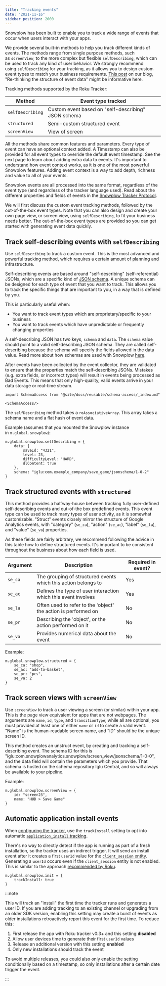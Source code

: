 ```yaml
---
title: "Tracking events"
date: "2021-11-16"
sidebar_position: 2000
---
```


Snowplow has been built to enable you to track a wide range of events that occur when users interact with your apps.

We provide several built-in methods to help you track different kinds of events. The methods range from single purpose methods, such as `screenView`, to the more complex but flexible `selfDescribing`, which can be used to track any kind of user behavior. We strongly recommend using `selfDescribing` for your tracking, as it allows you to design custom event types to match your business requirements. [This post](https://snowplowanalytics.com/blog/2020/01/24/re-thinking-the-structure-of-event-data/) on our blog, "Re-thinking the structure of event data" might be informative here.

Tracking methods supported by the Roku Tracker:

| Method | Event type tracked |
| --- | --- |
| `selfDescribing` | Custom event based on "self-describing" JSON schema |
| `structured` | Semi-custom structured event |
| `screenView` | View of screen |

All the methods share common features and parameters. Every type of event can have an optional context added. A Timestamp can also be provided for all event types to override the default event timestamp. See the next page to learn about adding extra data to events. It's important to understand how event context works, as it is one of the most powerful Snowplow features. Adding event context is a way to add depth, richness and value to all of your events.

Snowplow events are all processed into the same format, regardless of the event type (and regardless of the tracker language used). Read about the different properties and fields of events in the [Snowplow Tracker Protocol](/docs/events/index.md).

We will first discuss the custom event tracking methods, followed by the out-of-the-box event types. Note that you can also design and create your own page view, or screen view, using `selfDescribing`, to fit your business needs better. The out-of-the-box event types are provided so you can get started with generating event data quickly.

## Track self-describing events with `selfDescribing`

Use `selfDescribing` to track a custom event. This is the most advanced and powerful tracking method, which requires a certain amount of planning and infrastructure.

Self-describing events are based around "self-describing" (self-referential) JSONs, which are a specific kind of [JSON schema](http://json-schema.org/). A unique schema can be designed for each type of event that you want to track. This allows you to track the specific things that are important to you, in a way that is defined by you.

This is particularly useful when:

- You want to track event types which are proprietary/specific to your business
- You want to track events which have unpredictable or frequently changing properties

A self-describing JSON has two keys, `schema` and `data`. The `schema` value should point to a valid self-describing JSON schema. They are called self-describing because the schema will specify the fields allowed in the data value. Read more about how schemas are used with Snowplow [here](/docs/fundamentals/schemas/index.md).

After events have been collected by the event collector, they are validated to ensure that the properties match the self-describing JSONs. Mistakes (e.g. extra fields, or incorrect types) will result in events being processed as Bad Events. This means that only high-quality, valid events arrive in your data storage or real-time stream.

```mdx-code-block
import SchemaAccess from "@site/docs/reusable/schema-access/_index.md"

<SchemaAccess/>
```

The `selfDescribing` method takes a `roAssociativeArray`. This array takes a schema name and a flat hash of event data.

Example (assumes that you mounted the Snowplow instance in `m.global.snowplow`):

```brightscript
m.global.snowplow.selfDescribing = {
    data: {
        saveId: "4321",
        level: 23,
        difficultyLevel: "HARD",
        dlContent: true
    },
    schema: "iglu:com.example_company/save_game/jsonschema/1-0-2"
}
```

## Track structured events with `structured`

This method provides a halfway-house between tracking fully user-defined self-describing events and out-of-the box predefined events. This event type can be used to track many types of user activity, as it is somewhat customizable. "Struct" events closely mirror the structure of Google Analytics events, with "category" (`se_ca`), "action" (`se_ac`), "label" (`se_la`), and "value" (`se_va`) properties.

As these fields are fairly arbitrary, we recommend following the advice in this table how to define structured events. It's important to be consistent throughout the business about how each field is used.

| Argument | Description | Required in event? |
| --- | --- | --- |
| `se_ca` | The grouping of structured events which this action belongs to | Yes |
| `se_ac` | Defines the type of user interaction which this event involves | Yes |
| `se_la` | Often used to refer to the 'object' the action is performed on | No |
| `se_pr` | Describing the 'object', or the action performed on it | No |
| `se_va` | Provides numerical data about the event | No |

Example:

```brightscript
m.global.snowplow.structured = {
    se_ca: "shop",
    se_ac: "add-to-basket",
    se_pr: "pcs",
    se_va: 2
}
```

## Track screen views with `screenView`

Use `screenView` to track a user viewing a screen (or similar) within your app. This is the page view equivalent for apps that are not webpages. The arguments are `name`, `id`, `type`, and `transitionType`; while all are optional, you must provided at least one of either `name` or `id` to create a valid event. "Name" is the human-readable screen name, and "ID" should be the unique screen ID.

This method creates an unstruct event, by creating and tracking a self-describing event. The schema ID for this is "iglu:com.snowplowanalytics.snowplow/screen_view/jsonschema/1-0-0", and the data field will contain the parameters which you provide. That schema is hosted on the schema repository Iglu Central, and so will always be available to your pipeline.

Example:

```brightscript
m.global.snowplow.screenView = {
    id: "screen23",
    name: "HUD > Save Game"
}
```

## Automatic application install events

When [configuring the tracker](/docs/sources/trackers/roku-tracker/configuration/index.md), use the `trackInstall` setting to opt into automatic [`application_install` tracking](/docs/events/ootb-data/mobile-lifecycle-events/index.md#install-event).

There's no way to directly detect if the app is running as part of a fresh installation, so the tracker uses an indirect trigger.
It will send an install event after it creates a first `userId` value for the [`client_session` entity](/docs/sources/trackers/roku-tracker/adding-data/index.md#adding-user-and-platform-data-with-subject).
Generating a `userId` occurs even if the `client_session` entity is not enabled.
This is similar to the approach [recommended by Roku](https://community.roku.com/discussions/developer/tracking-application-install-and-version-state/188117).

```brightscript
m.global.snowplow.init = {
    trackInstall: true
}
```

:::note

This will track an "install" the first time the tracker runs and generates a user ID.
If you are adding tracking to an existing channel or upgrading from an older SDK version, enabling this setting may create a burst of events as older installations retroactively report this event for the first time.
To reduce this:

1. First release the app with Roku tracker v0.3+ and this setting **disabled**
2. Allow user devices time to generate their first `userId` values
3. Release an additional version with this setting **enabled**
4. Only new installations should track the event

To avoid multiple releases, you could also only enable the setting conditionally based on a timestamp, so only installations after a certain date trigger the event.

:::
